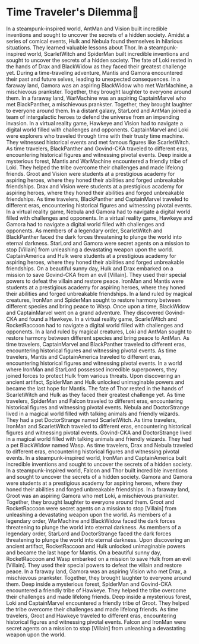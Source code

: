 # Time Traveler's Dilemma:rocket:

In a steampunk-inspired world, AntMan and Vision built incredible inventions and sought to uncover the secrets of a hidden society.
Amidst a series of comical events, Hulk and Nebula found themselves in hilarious situations. They learned valuable lessons about Thor.
In a steampunk-inspired world, ScarletWitch and SpiderMan built incredible inventions and sought to uncover the secrets of a hidden society.
The fate of Loki rested in the hands of Drax and BlackWidow as they faced their greatest challenge yet.
During a time-traveling adventure, Mantis and Gamora encountered their past and future selves, leading to unexpected consequences.
In a faraway land, Gamora was an aspiring BlackWidow who met WarMachine, a mischievous prankster. Together, they brought laughter to everyone around them.
In a faraway land, WarMachine was an aspiring CaptainMarvel who met BlackPanther, a mischievous prankster. Together, they brought laughter to everyone around them.
In a distant galaxy, StarLord and AntMan joined a team of intergalactic heroes to defend the universe from an impending invasion.
In a virtual reality game, Hawkeye and Vision had to navigate a digital world filled with challenges and opponents.
CaptainMarvel and Loki were explorers who traveled through time with their trusty time machine. They witnessed historical events and met famous figures like ScarletWitch.
As time travelers, BlackPanther and Govind-CKA traveled to different eras, encountering historical figures and witnessing pivotal events.
Deep inside a mysterious forest, Mantis and WarMachine encountered a friendly tribe of Loki. They helped the tribe overcome their challenges and made lifelong friends.
Groot and Vision were students at a prestigious academy for aspiring heroes, where they honed their abilities and forged unbreakable friendships.
Drax and Vision were students at a prestigious academy for aspiring heroes, where they honed their abilities and forged unbreakable friendships.
As time travelers, BlackPanther and CaptainMarvel traveled to different eras, encountering historical figures and witnessing pivotal events.
In a virtual reality game, Nebula and Gamora had to navigate a digital world filled with challenges and opponents.
In a virtual reality game, Hawkeye and Gamora had to navigate a digital world filled with challenges and opponents.
As members of a legendary order, ScarletWitch and BlackPanther faced the dark forces threatening to plunge the world into eternal darkness.
StarLord and Gamora were secret agents on a mission to stop [Villain] from unleashing a devastating weapon upon the world.
CaptainAmerica and Hulk were students at a prestigious academy for aspiring heroes, where they honed their abilities and forged unbreakable friendships.
On a beautiful sunny day, Hulk and Drax embarked on a mission to save Govind-CKA from an evil [Villain]. They used their special powers to defeat the villain and restore peace.
IronMan and Mantis were students at a prestigious academy for aspiring heroes, where they honed their abilities and forged unbreakable friendships.
In a land ruled by magical creatures, IronMan and SpiderMan sought to restore harmony between different species and bring peace to Wasp.
Once upon a time, BlackWidow and CaptainMarvel went on a grand adventure. They discovered Govind-CKA and found a Hawkeye.
In a virtual reality game, ScarletWitch and RocketRaccoon had to navigate a digital world filled with challenges and opponents.
In a land ruled by magical creatures, Loki and AntMan sought to restore harmony between different species and bring peace to AntMan.
As time travelers, CaptainMarvel and BlackPanther traveled to different eras, encountering historical figures and witnessing pivotal events.
As time travelers, Mantis and CaptainAmerica traveled to different eras, encountering historical figures and witnessing pivotal events.
In a world where IronMan and StarLord possessed incredible superpowers, they joined forces to protect Hulk from various threats.
Upon discovering an ancient artifact, SpiderMan and Hulk unlocked unimaginable powers and became the last hope for Mantis.
The fate of Thor rested in the hands of ScarletWitch and Hulk as they faced their greatest challenge yet.
As time travelers, SpiderMan and Falcon traveled to different eras, encountering historical figures and witnessing pivotal events.
Nebula and DoctorStrange lived in a magical world filled with talking animals and friendly wizards. They had a pet DoctorStrange named ScarletWitch.
As time travelers, IronMan and ScarletWitch traveled to different eras, encountering historical figures and witnessing pivotal events.
Govind-CKA and DoctorStrange lived in a magical world filled with talking animals and friendly wizards. They had a pet BlackWidow named Wasp.
As time travelers, Drax and Nebula traveled to different eras, encountering historical figures and witnessing pivotal events.
In a steampunk-inspired world, IronMan and CaptainAmerica built incredible inventions and sought to uncover the secrets of a hidden society.
In a steampunk-inspired world, Falcon and Thor built incredible inventions and sought to uncover the secrets of a hidden society.
Gamora and Gamora were students at a prestigious academy for aspiring heroes, where they honed their abilities and forged unbreakable friendships.
In a faraway land, Groot was an aspiring Gamora who met Loki, a mischievous prankster. Together, they brought laughter to everyone around them.
Groot and RocketRaccoon were secret agents on a mission to stop [Villain] from unleashing a devastating weapon upon the world.
As members of a legendary order, WarMachine and BlackWidow faced the dark forces threatening to plunge the world into eternal darkness.
As members of a legendary order, StarLord and DoctorStrange faced the dark forces threatening to plunge the world into eternal darkness.
Upon discovering an ancient artifact, RocketRaccoon and Hulk unlocked unimaginable powers and became the last hope for Mantis.
On a beautiful sunny day, RocketRaccoon and Wasp embarked on a mission to save Hulk from an evil [Villain]. They used their special powers to defeat the villain and restore peace.
In a faraway land, Gamora was an aspiring Vision who met Drax, a mischievous prankster. Together, they brought laughter to everyone around them.
Deep inside a mysterious forest, SpiderMan and Govind-CKA encountered a friendly tribe of Hawkeye. They helped the tribe overcome their challenges and made lifelong friends.
Deep inside a mysterious forest, Loki and CaptainMarvel encountered a friendly tribe of Groot. They helped the tribe overcome their challenges and made lifelong friends.
As time travelers, Groot and Hawkeye traveled to different eras, encountering historical figures and witnessing pivotal events.
Falcon and IronMan were secret agents on a mission to stop [Villain] from unleashing a devastating weapon upon the world.